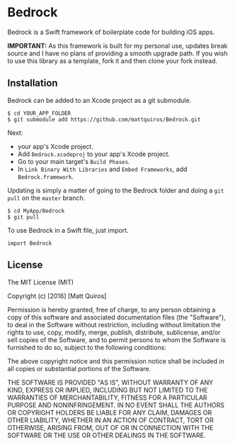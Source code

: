 # Bedrock

Bedrock is a Swift framework of boilerplate code for building iOS apps.

**IMPORTANT:** As this framework is built for my personal use, updates break source and I have no plans of providing a smooth upgrade path. If you wish to use this library as a template, fork it and then clone your fork instead.

## Installation

Bedrock can be added to an Xcode project as a git submodule.

```
$ cd YOUR_APP_FOLDER
$ git submodule add https://github.com/mattquiros/Bedrock.git
```

Next:

* your app's Xcode project.
* Add `Bedrock.xcodeproj` to your app's Xcode project.
* Go to your main target's `Build Phases`.
* In `Link Binary With Libraries` and `Embed Frameworks`, add `Bedrock.framework`.

Updating is simply a matter of going to the Bedrock folder and doing a `git pull` on the `master` branch.

```
$ cd MyApp/Bedrock
$ git pull
```

To use Bedrock in a Swift file, just import.

```
import Bedrock
```

## License

The MIT License (MIT)

Copyright (c) [2016] [Matt Quiros]

Permission is hereby granted, free of charge, to any person obtaining a copy
of this software and associated documentation files (the "Software"), to deal
in the Software without restriction, including without limitation the rights
to use, copy, modify, merge, publish, distribute, sublicense, and/or sell
copies of the Software, and to permit persons to whom the Software is
furnished to do so, subject to the following conditions:

The above copyright notice and this permission notice shall be included in all
copies or substantial portions of the Software.

THE SOFTWARE IS PROVIDED "AS IS", WITHOUT WARRANTY OF ANY KIND, EXPRESS OR
IMPLIED, INCLUDING BUT NOT LIMITED TO THE WARRANTIES OF MERCHANTABILITY,
FITNESS FOR A PARTICULAR PURPOSE AND NONINFRINGEMENT. IN NO EVENT SHALL THE
AUTHORS OR COPYRIGHT HOLDERS BE LIABLE FOR ANY CLAIM, DAMAGES OR OTHER
LIABILITY, WHETHER IN AN ACTION OF CONTRACT, TORT OR OTHERWISE, ARISING FROM,
OUT OF OR IN CONNECTION WITH THE SOFTWARE OR THE USE OR OTHER DEALINGS IN THE
SOFTWARE.
